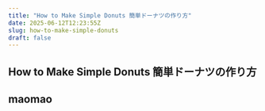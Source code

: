 ```yaml
---
title: "How to Make Simple Donuts 簡単ドーナツの作り方"
date: 2025-06-12T12:23:55Z
slug: how-to-make-simple-donuts
draft: false
---
```


## How to Make Simple Donuts 簡単ドーナツの作り方

## maomao

